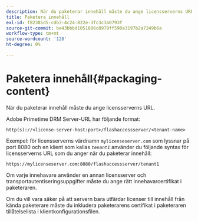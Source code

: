 ```yaml
---
description: När du paketerar innehåll måste du ange licensserverns URL.
title: Paketera innehåll
exl-id: f82385d5-cdb3-4c24-822e-3fc3c3a0793f
source-git-commit: be43bbbd1051886c8979ff590a3197b2a7249b6a
workflow-type: tm+mt
source-wordcount: '128'
ht-degree: 0%

---
```


# Paketera innehåll{#packaging-content}

När du paketerar innehåll måste du ange licensserverns URL.

Adobe Primetime DRM Server-URL har följande format:

```
http(s)://<license-server-host:port>/flashaccessserver/<tenant-name>
```

Exempel: för licensserverns värdnamn `mylicenseserver.com` som lyssnar på port 8080 och en klient som kallas *`tenant1`* använder du följande syntax för licensserverns URL som du anger när du paketerar innehåll:

```
https://mylicenseserver.com:8080/flashaccessserver/tenant1
```

Om varje innehavare använder en annan licensserver och transportautentiseringsuppgifter måste du ange rätt innehavarcertifikat i paketeraren.

Om du vill vara säker på att servern bara utfärdar licenser till innehåll från kända paketerare måste du inkludera paketerarens certifikat i paketeraren tillåtelselista i klientkonfigurationsfilen.
